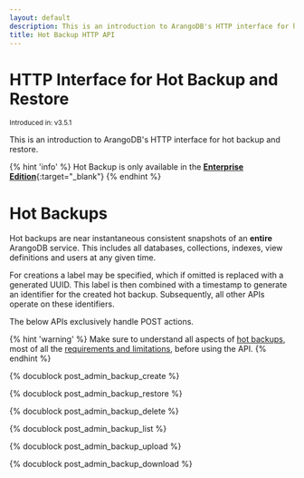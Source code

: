 ```yaml
---
layout: default
description: This is an introduction to ArangoDB's HTTP interface for hot backup and restore
title: Hot Backup HTTP API
---
```

HTTP Interface for Hot Backup and Restore
=========================================

<small>Introduced in: v3.5.1</small>

This is an introduction to ArangoDB's HTTP interface for hot backup and restore.

{% hint 'info' %}
Hot Backup is only available in the
[**Enterprise Edition**](https://www.arangodb.com/why-arangodb/arangodb-enterprise/){:target="_blank"}
{% endhint %}

Hot Backups
===========

Hot backups are near instantaneous consistent snapshots of an
**entire** ArangoDB service. This includes all databases, collections,
indexes, view definitions and users at any given time. 

For creations a label may be specified, which if omitted
is replaced with a generated UUID. This label is then combined with a
timestamp to generate an identifier for the created
hot backup. Subsequently, all other APIs operate on these identifiers.

The below APIs exclusively handle POST actions.

{% hint 'warning' %}
Make sure to understand all aspects of [hot backups](../backup-restore.html#hot-backups),
most of all the [requirements and limitations](../backup-restore.html#hot-backup-limitations),
before using the API.
{% endhint %}

{% docublock post_admin_backup_create %}

{% docublock post_admin_backup_restore %}

{% docublock post_admin_backup_delete %}

{% docublock post_admin_backup_list %}

{% docublock post_admin_backup_upload %}

{% docublock post_admin_backup_download %}
